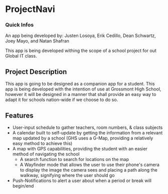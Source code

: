 # ProjectNavi
### Quick Infos
An app being developed by: Justen Losoya, Erik Cedillo, Dean Schwartz, Joey Mayo, and Natan Shafran

This app is being developed withing the scope of a school project for out Global IT class.
## Project Description
This app is going to be designed as a companion app for a student. This app is being developed with the intention of use at Grossmont High School, however it will be designed in a manner that shall provide an easy way to adapt it for schools nation-wide if we choose to do so.
## Features
- User-input schedule to gather teachers, room numbers, & class subjects
- A calendar built to self-update by getting the information from a relevant map updated by a school (GHS uses a G-Map, providing a relatively easy method to achieve this)
- A map with GPS capabilities, providing the student with an easier method of navigating the school
  - A search function to search for locations on the map
  - A Wayfinder mode that allows the user to use their phone's camera to display the image the camera sees and placing a path along the walkway, signifying where the user should go
- Push-Notifications to alert a user about when a period or break will begin/end
